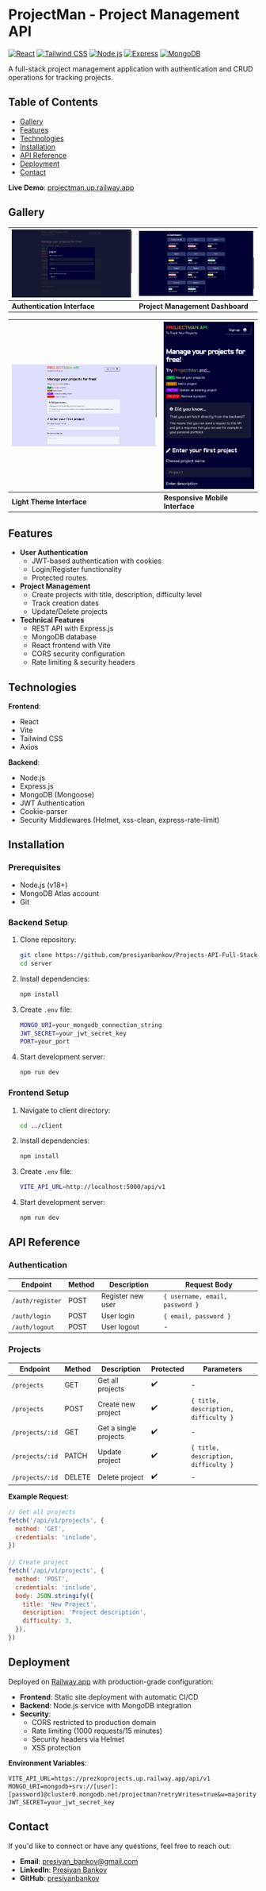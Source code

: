 # ProjectMan - Project Management API

[![React](https://img.shields.io/badge/React-20232A?style=for-the-badge&logo=react&logoColor=61DAFB)](https://react.dev/)
[![Tailwind CSS](https://img.shields.io/badge/Tailwind_CSS-38B2AC?style=for-the-badge&logo=tailwind-css&logoColor=white)](https://tailwindcss.com/)
[![Node.js](https://img.shields.io/badge/Node.js-339933?style=for-the-badge&logo=nodedotjs&logoColor=white)](https://nodejs.org/)
[![Express](https://img.shields.io/badge/Express.js-000000?style=for-the-badge&logo=express&logoColor=white)](https://expressjs.com/)
[![MongoDB](https://img.shields.io/badge/MongoDB-47A248?style=for-the-badge&logo=mongodb&logoColor=white)](https://www.mongodb.com/)

A full-stack project management application with authentication and CRUD operations for tracking projects.

## Table of Contents

- [Gallery](#gallery)
- [Features](#features)
- [Technologies](#technologies)
- [Installation](#installation)
- [API Reference](#api-reference)
- [Deployment](#deployment)
- [Contact](#contact)

**Live Demo**: [projectman.up.railway.app](https://projectman.up.railway.app)

## Gallery

| ![Login Interface](screenshots/login.png) | ![Project Dashboard](screenshots/dashboard.png) |
| ----------------------------------------- | ----------------------------------------------- |
| **Authentication Interface**              | **Project Management Dashboard**                |

| ![Light Theme](screenshots/light.png) | ![Mobile View](screenshots/mobile.png) |
| ------------------------------------- | -------------------------------------- |
| **Light Theme Interface**             | **Responsive Mobile Interface**        |

## Features

- **User Authentication**
  - JWT-based authentication with cookies
  - Login/Register functionality
  - Protected routes
- **Project Management**
  - Create projects with title, description, difficulty level
  - Track creation dates
  - Update/Delete projects
- **Technical Features**
  - REST API with Express.js
  - MongoDB database
  - React frontend with Vite
  - CORS security configuration
  - Rate limiting & security headers

## Technologies

**Frontend**:

- React
- Vite
- Tailwind CSS
- Axios

**Backend**:

- Node.js
- Express.js
- MongoDB (Mongoose)
- JWT Authentication
- Cookie-parser
- Security Middlewares (Helmet, xss-clean, express-rate-limit)

## Installation

### Prerequisites

- Node.js (v18+)
- MongoDB Atlas account
- Git

### Backend Setup

1. Clone repository:
   ```bash
   git clone https://github.com/presiyanbankov/Projects-API-Full-Stack.git
   cd server
   ```
2. Install dependencies:
   ```bash
   npm install
   ```
3. Create `.env` file:
   ```bash
   MONGO_URI=your_mongodb_connection_string
   JWT_SECRET=your_jwt_secret_key
   PORT=your_port
   ```
4. Start development server:
   ```bash
   npm run dev
   ```

### Frontend Setup

1. Navigate to client directory:
   ```bash
   cd ../client
   ```
2. Install dependencies:
   ```bash
   npm install
   ```
3. Create `.env` file:
   ```bash
   VITE_API_URL=http://localhost:5000/api/v1
   ```
4. Start development server:
   ```bash
   npm run dev
   ```

## API Reference

### Authentication

| Endpoint         | Method | Description       | Request Body                    |
| ---------------- | ------ | ----------------- | ------------------------------- |
| `/auth/register` | POST   | Register new user | `{ username, email, password }` |
| `/auth/login`    | POST   | User login        | `{ email, password }`           |
| `/auth/logout`   | POST   | User logout       | -                               |

### Projects

| Endpoint        | Method | Description           | Protected | Parameters                           |
| --------------- | ------ | --------------------- | --------- | ------------------------------------ |
| `/projects`     | GET    | Get all projects      | ✔️        | -                                    |
| `/projects`     | POST   | Create new project    | ✔️        | `{ title, description, difficulty }` |
| `/projects/:id` | GET    | Get a single projects | ✔️        | -                                    |
| `/projects/:id` | PATCH  | Update project        | ✔️        | `{ title, description, difficulty }` |
| `/projects/:id` | DELETE | Delete project        | ✔️        | -                                    |

**Example Request**:

```javascript
// Get all projects
fetch('/api/v1/projects', {
  method: 'GET',
  credentials: 'include',
})

// Create project
fetch('/api/v1/projects', {
  method: 'POST',
  credentials: 'include',
  body: JSON.stringify({
    title: 'New Project',
    description: 'Project description',
    difficulty: 3,
  }),
})
```

## Deployment

Deployed on [Railway.app](https://railway.app) with production-grade configuration:

- **Frontend**: Static site deployment with automatic CI/CD
- **Backend**: Node.js service with MongoDB integration
- **Security**:
  - CORS restricted to production domain
  - Rate limiting (1000 requests/15 minutes)
  - Security headers via Helmet
  - XSS protection

**Environment Variables**:

```env
VITE_API_URL=https://prezkoprojects.up.railway.app/api/v1
MONGO_URI=mongodb+srv://[user]:[password]@cluster0.mongodb.net/projectman?retryWrites=true&w=majority
JWT_SECRET=your_jwt_secret_key
```

## Contact

If you'd like to connect or have any questions, feel free to reach out:

- **Email**: presiyan_bankov@gmail.com
- **LinkedIn**: [Presiyan Bankov](https://linkedin.com/in/presiyan-bankov)
- **GitHub**: [presiyanbankov](https://github.com/presiyanbankov)
